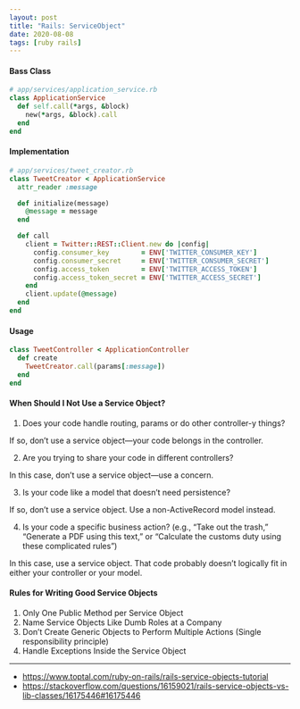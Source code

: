 ```yaml
---
layout: post
title: "Rails: ServiceObject"
date: 2020-08-08
tags: [ruby rails]
---
```



#### Bass Class

```ruby
# app/services/application_service.rb
class ApplicationService
  def self.call(*args, &block)
    new(*args, &block).call
  end
end
```

#### Implementation

```ruby
# app/services/tweet_creator.rb
class TweetCreator < ApplicationService
  attr_reader :message

  def initialize(message)
    @message = message
  end

  def call
    client = Twitter::REST::Client.new do |config|
      config.consumer_key        = ENV['TWITTER_CONSUMER_KEY']
      config.consumer_secret     = ENV['TWITTER_CONSUMER_SECRET']
      config.access_token        = ENV['TWITTER_ACCESS_TOKEN']
      config.access_token_secret = ENV['TWITTER_ACCESS_SECRET']
    end
    client.update(@message)
  end
end
```

#### Usage

```ruby
class TweetController < ApplicationController
  def create
    TweetCreator.call(params[:message])
  end
end
```

#### When Should I Not Use a Service Object?

1. Does your code handle routing, params or do other controller-y things?

  If so, don’t use a service object—your code belongs in the controller.

2. Are you trying to share your code in different controllers?

  In this case, don’t use a service object—use a concern.

3. Is your code like a model that doesn’t need persistence?

  If so, don’t use a service object. Use a non-ActiveRecord model instead.

4. Is your code a specific business action? (e.g., “Take out the trash,” “Generate a PDF using this text,” or “Calculate the customs duty using these complicated rules”)

  In this case, use a service object. That code probably doesn’t logically fit in either your controller or your model.

#### Rules for Writing Good Service Objects

1. Only One Public Method per Service Object
2. Name Service Objects Like Dumb Roles at a Company
3. Don’t Create Generic Objects to Perform Multiple Actions (Single responsibility principle)
4. Handle Exceptions Inside the Service Object

---

* https://www.toptal.com/ruby-on-rails/rails-service-objects-tutorial
* https://stackoverflow.com/questions/16159021/rails-service-objects-vs-lib-classes/16175446#16175446
